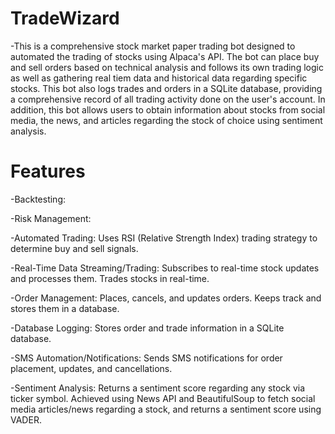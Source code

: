 # TradeWizard
-This is a comprehensive stock market paper trading bot designed to automated the trading of stocks using Alpaca's API. The bot can place buy and sell orders based on technical analysis and follows its own trading logic as well as gathering real tiem data and historical data regarding specific stocks. This bot also logs trades and orders in a SQLite database, providing a comprehensive record of all trading activity done on the user's account. In addition, this bot allows users to obtain information about stocks from social media, the news, and articles regarding the stock of choice using sentiment analysis. 

# Features

-Backtesting:

-Risk Management: 


-Automated Trading: Uses RSI (Relative Strength Index) trading strategy to determine buy and sell signals.


-Real-Time Data Streaming/Trading: Subscribes to real-time stock updates and processes them. Trades stocks in real-time.


-Order Management: Places, cancels, and updates orders. Keeps track and stores them in a database. 


-Database Logging: Stores order and trade information in a SQLite database.


-SMS Automation/Notifications: Sends SMS notifications for order placement, updates, and cancellations.


-Sentiment Analysis: Returns a sentiment score regarding any stock via ticker symbol. Achieved using News API and BeautifulSoup to fetch social media articles/news regarding a stock, and returns a sentiment score using VADER. 

